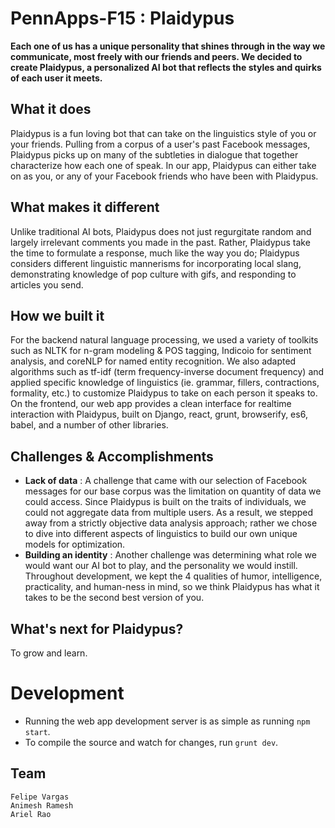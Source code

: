 # PennApps-F15 : Plaidypus

**Each one of us has a unique personality that shines through in the way we communicate, most freely with our friends and peers. We decided to create Plaidypus, a personalized AI bot that reflects the styles and quirks of each user it meets.**

## What it does
Plaidypus is a fun loving bot that can take on the linguistics style of you or your friends. Pulling from a corpus of a user's past Facebook messages, Plaidypus picks up on many of the subtleties in dialogue that together characterize how each one of speak. In our app, Plaidypus can either take on as you, or any of your Facebook friends who have been with Plaidypus.

## What makes it different
Unlike traditional AI bots, Plaidypus does not just regurgitate random and largely irrelevant comments you made in the past. Rather, Plaidypus take the time to formulate a response, much like the way you do; Plaidypus considers different linguistic mannerisms for incorporating local slang, demonstrating knowledge of pop culture with gifs, and responding to articles you send.

## How we built it
For the backend natural language processing, we used a variety of toolkits such as NLTK for n-gram modeling & POS tagging, Indicoio for sentiment analysis, and coreNLP for named entity recognition. We also adapted algorithms such as tf-idf (term frequency-inverse document frequency) and applied specific knowledge of linguistics (ie. grammar, fillers, contractions, formality, etc.) to customize Plaidypus to take on each person it speaks to. 
On the frontend, our web app provides a clean interface for realtime interaction with Plaidypus, built on Django, react, grunt, browserify, es6, babel, and a number of other libraries. 

## Challenges & Accomplishments
- **Lack of data** : A challenge that came with our selection of Facebook messages for our base corpus was the limitation on quantity of data we could access. Since Plaidypus is built on the traits of individuals, we could not aggregate data from multiple users. As a result, we stepped away from a strictly objective data analysis approach; rather we chose to dive into different aspects of linguistics to build our own unique models for optimization.
- **Building an identity** : Another challenge was determining what role we would want our AI bot to play, and the personality we would instill. Throughout development, we kept the 4 qualities of humor, intelligence, practicality, and human-ness in mind, so we think Plaidypus has what it takes to be the second best version of you.

## What's next for Plaidypus?
To grow and learn.

# Development
- Running the web app development server is as simple as running `npm start`.
- To compile the source and watch for changes, run `grunt dev`.

Team
-----------------------------
```
Felipe Vargas
Animesh Ramesh
Ariel Rao
```
